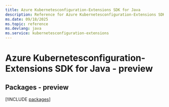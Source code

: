 ```yaml
---
title: Azure Kubernetesconfiguration-Extensions SDK for Java
description: Reference for Azure Kubernetesconfiguration-Extensions SDK for Java
ms.date: 09/18/2025
ms.topic: reference
ms.devlang: java
ms.service: kubernetesconfiguration-extensions
---
```

# Azure Kubernetesconfiguration-Extensions SDK for Java - preview
## Packages - preview
[!INCLUDE [packages](kubernetesconfiguration-extensions-index.md)]
